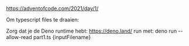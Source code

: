 https://adventofcode.com/2021/day/1/

Om typescript files te draaien:

Zorg dat je de Deno runtime hebt: https://deno.land/
run met: deno run --allow-read part1.ts {inputFilename}
